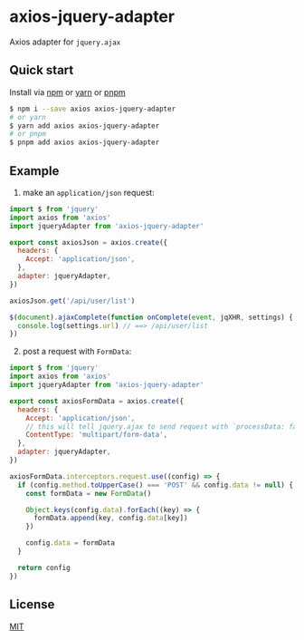 # axios-jquery-adapter

Axios adapter for `jquery.ajax`

## Quick start

Install via [npm](http://npmjs.org/) or [yarn](https://yarnpkg.com/) or [pnpm](https://pnpm.io/)

```sh
$ npm i --save axios axios-jquery-adapter
# or yarn
$ yarn add axios axios-jquery-adapter
# or pnpm
$ pnpm add axios axios-jquery-adapter
```

## Example

1. make an `application/json` request:

```js
import $ from 'jquery'
import axios from 'axios'
import jqueryAdapter from 'axios-jquery-adapter'

export const axiosJson = axios.create({
  headers: {
    Accept: 'application/json',
  },
  adapter: jqueryAdapter,
})

axiosJson.get('/api/user/list')

$(document).ajaxComplete(function onComplete(event, jqXHR, settings) {
  console.log(settings.url) // ==> /api/user/list
})
```

2. post a request with `FormData`:

```js
import $ from 'jquery'
import axios from 'axios'
import jqueryAdapter from 'axios-jquery-adapter'

export const axiosFormData = axios.create({
  headers: {
    Accept: 'application/json',
    // this will tell jquery.ajax to send request with `processData: false`
    ContentType: 'multipart/form-data',
  },
  adapter: jqueryAdapter,
})

axiosFormData.interceptors.request.use((config) => {
  if (config.method.toUpperCase() === 'POST' && config.data != null) {
    const formData = new FormData()

    Object.keys(config.data).forEach((key) => {
      formData.append(key, config.data[key])
    })

    config.data = formData
  }

  return config
})
```

## License

[MIT](LICENSE)
